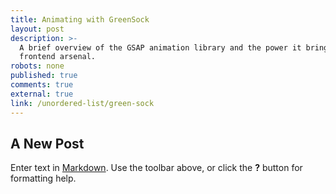 ```yaml
---
title: Animating with GreenSock
layout: post
description: >-
  A brief overview of the GSAP animation library and the power it brings to your
  frontend arsenal.
robots: none
published: true
comments: true
external: true
link: /unordered-list/green-sock
---
```


## A New Post

Enter text in [Markdown](http://daringfireball.net/projects/markdown/). Use the toolbar above, or click the **?** button for formatting help.
